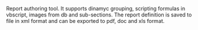 Report authoring tool. It supports dinamyc grouping, scripting formulas in vbscript, images from db and sub-sections. The report definition is saved to file in xml format and can be exported to pdf, doc and xls format.